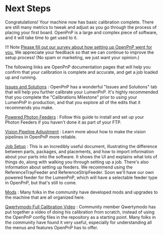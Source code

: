 # Next Steps

Congratulations! Your machine now has basic calibration complete. There are still many metrics to tweak and adjust as you go through the process of placing your first board. OpenPnP is a large and complex piece of software, and it will take time to get used to it.

!!! Note
    [Please fill out our survey about how setting up OpenPnP went for you.][survey] We appreciate your feedback so that we can continue to improve the setup process! (No spam or marketing, we just want your opinion.)

The following links are OpenPnP documentation pages that will help you confirm that your calibration is complete and accurate, and get a job loaded up and running.

[Issues and Solutions](https://github.com/openpnp/openpnp/wiki/Issues-and-Solutions)
:  OpenPnP has a wonderful "Issues and Solutions" tab that will help you further calibrate your LumenPnP. It's highly recommended that you complete the "Calibrations Milestone" prior to using your LumenPnP in production, and that you explore all of the edits that it recommends you make.

[Powered Photon Feeders](../../feeders/1-overview/feeder-overview.md)
:  Follow this guide to install and set up your Photon Feeders if you haven't done it as part of your FTP.

[Vision Pipeline Adjustment](../vision-pipeline-adjustment/1-introduction.md)
:  Learn more about how to make the vision pipelines in OpenPnP more reliable.

[Job Setup](https://github.com/openpnp/openpnp/wiki/User-Manual#job-setup)
:  This is an incredibly useful document, illustrating the difference between parts, packages, and placements, and how to import information about your parts into the software. It shows the UI and explains what lots of things do, along with walking you through setting up a job. There's also information about setting up feeders. We recommend using the ReferenceTrayFeeder and ReferenceStripFeeder. Soon we'll have our own powered feeder for the LumenPnP, which will have a selectable feeder type in OpenPnP, but that's still to come.

[Mods](https://mods.opulo.io/)
:  Many folks in the community have developed mods and upgrades to the machine that are all organized here.

[Qwertymodo Full Calibration Video](https://www.youtube.com/watch?v=vuFalyzcCZA)
:  Community member Qwertymodo has put together a video of doing his calibration from scratch, instead of using the OpenPnP config files in the repository as a starting point. Many folks in the community have found it very useful, especially for understanding all the menus and features OpenPnP has to offer.

[survey]: https://docs.google.com/forms/d/e/1FAIpQLSdH1RB3Wfe96yo2PqxUHi3cvrNsmjitHf47TUpHRA1GrkWjFw/viewform?pli=1
